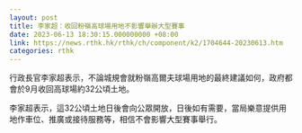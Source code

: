 ```yaml
---
layout: post
title: 李家超：收回粉嶺高球場用地不影響舉辦大型賽事
date: 2023-06-13 18:30:15.000000000 +08:00
link: https://news.rthk.hk/rthk/ch/component/k2/1704644-20230613.htm
categories: rthk
---
```


行政長官李家超表示，不論城規會就粉嶺高爾夫球場用地的最終建議如何，政府都會於9月收回高球場約32公頃土地。

李家超表示，這32公頃土地日後會向公眾開放，日後如有需要，當局樂意提供用地作車位、推廣或接待服務等，相信不會影響大型賽事舉行。
